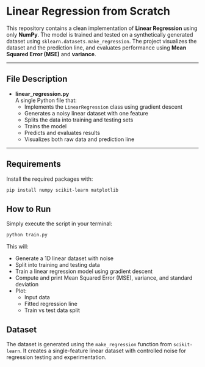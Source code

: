 # Linear Regression from Scratch 

This repository contains a clean implementation of **Linear Regression** using only **NumPy**. The model is trained and tested on a synthetically generated dataset using `sklearn.datasets.make_regression`. The project visualizes the dataset and the prediction line, and evaluates performance using **Mean Squared Error (MSE)** and **variance**.

---

## File Description

- **linear_regression.py**  
  A single Python file that:
  - Implements the `LinearRegression` class using gradient descent  
  - Generates a noisy linear dataset with one feature  
  - Splits the data into training and testing sets  
  - Trains the model  
  - Predicts and evaluates results  
  - Visualizes both raw data and prediction line  

---

## Requirements

Install the required packages with:

```bash
pip install numpy scikit-learn matplotlib
```

## How to Run
Simply execute the script in your terminal:
```bash
python train.py
```
This will:
- Generate a 1D linear dataset with noise
- Split into training and testing data
- Train a linear regression model using gradient descent
- Compute and print Mean Squared Error (MSE), variance, and standard deviation
- Plot:
    - Input data
    - Fitted regression line
    - Train vs test data split

## Dataset

The dataset is generated using the `make_regression` function from `scikit-learn`. It creates a single-feature linear dataset with controlled noise for regression testing and experimentation.
